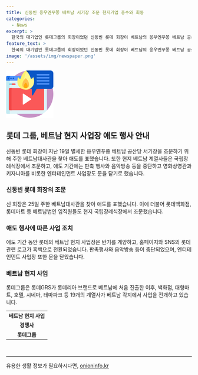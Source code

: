 ```yaml
---
title: 신동빈 응우옌푸쫑 베트남 서기장 조문 현지기업 총수와 회동
categories:
  - News
excerpt: >
  한국의 대기업인 롯데그룹의 회장이었던 신동빈 롯데 회장이 베트남의 응우옌푸쫑 베트남 공산당 서기장의 장례에 조문했다. 이에 따라 롯데의 베트남 현지 사업장들은 애도를 표현하기 위해 다양한 조치를 취했다. 현지 사업장은 반기를 게양하고, 행사와 음악방송을 중단하고 영화상영관과 테마파크 등 엔터테인먼트 사업장도 문을 닫을 예정이다. 이는 베트남에서 가장 영향력 있는 인물 중 한 명으로 평가받는 응우옌푸쫑 서기장에 대한 애도의 표시로 해석된다.
feature_text: >
  한국의 대기업인 롯데그룹의 회장이었던 신동빈 롯데 회장이 베트남의 응우옌푸쫑 베트남 공산당 서기장의 장례에 조문했다. 이에 따라 롯데의 베트남 현지 사업장들은 애도를 표현하기 위해 다양한 조치를 취했다. 현지 사업장은 반기를 게양하고, 행사와 음악방송을 중단하고 영화상영관과 테마파크 등 엔터테인먼트 사업장도 문을 닫을 예정이다. 이는 베트남에서 가장 영향력 있는 인물 중 한 명으로 평가받는 응우옌푸쫑 서기장에 대한 애도의 표시로 해석된다.
image: '/assets/img/newspaper.png'
---
```


<p><img src="/assets/img/news.png" alt="rentncar 속보" /></p>

<h2 data-ke-size="size26">롯데 그룹, 베트남 현지 사업장 애도 행사 안내</h2>

<p data-ke-size="size16">신동빈 롯데 회장이 지난 19일 별세한 응우옌푸쫑 베트남 공산당 서기장을 조문하기 위해 주한 베트남대사관을 찾아 애도를 표했습니다. 또한 현지 베트남 계열사들은 국립장례식장에서 조문하고, 애도 기간에는 판촉 행사와 음악방송 등을 중단하고 영화상영관과 키자니아를 비롯한 엔터테인먼트 사업장도 문을 닫기로 했습니다.</p>

<h3>신동빈 롯데 회장의 조문</h3>

<p data-ke-size="size16">신 회장은 25일 주한 베트남대사관을 찾아 애도를 표했습니다. 이에 더불어 롯데백화점, 롯데마트 등 베트남법인 임직원들도 현지 국립장례식장에서 조문했습니다.</p>

<h3>애도 행사에 따른 사업 조치</h3>

<p data-ke-size="size16">애도 기간 동안 롯데의 베트남 현지 사업장은 반기를 게양하고, 홈페이지와 SNS의 롯데 관련 로고가 흑백으로 전환되었습니다. 판촉행사와 음악방송 등이 중단되었으며, 엔터테인먼트 사업장 또한 문을 닫았습니다.</p>

<h3>베트남 현지 사업</h3>

<p data-ke-size="size16">롯데그룹은 롯데GRS가 롯데리아 브랜드로 베트남에 처음 진출한 이후, 백화점, 대형마트, 호텔, 시네마, 테마파크 등 19개의 계열사가 베트남 각지에서 사업을 전개하고 있습니다.</p>

<table>
    <tbody>
        <tr>
            <td style="text-align: center; height: 17px;"><b>베트남 현지 사업</b></td>
        </tr>
        <tr>
            <td style="text-align: center; height: 17px;"><b>경쟁사</b></td>
        </tr>
        <tr>
            <td style="text-align: center; height: 17px;"><b>롯데그룹</b></td>
        </tr>
    </tbody>
</table>

<p data-ke-size="size16">&nbsp;</p>

<p><hr></p>
유용한 생활 정보가 필요하시다면, <a href="https://onioninfo.kr" rel="dofollow">onioninfo.kr</a>


